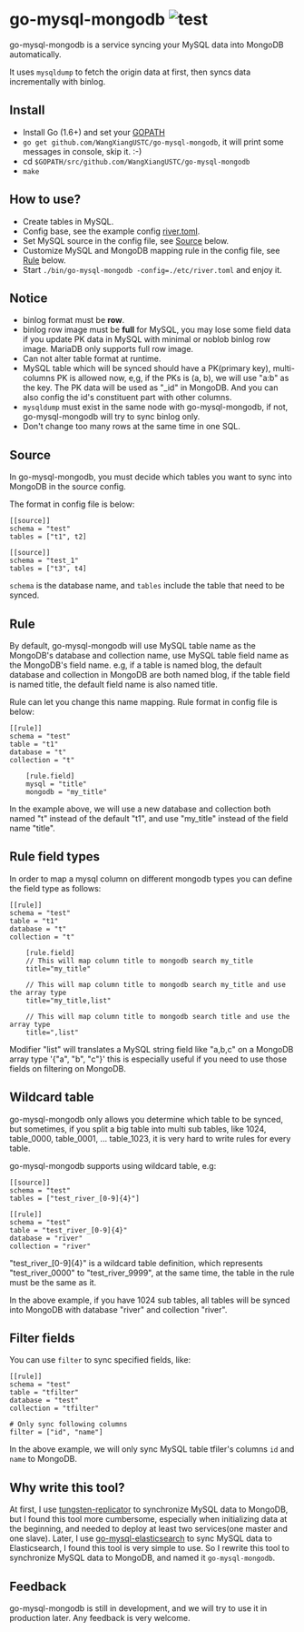 # go-mysql-mongodb ![test](https://github.com/WangXiangUSTC/go-mysql-mongodb/workflows/test/badge.svg)

go-mysql-mongodb is a service syncing your MySQL data into MongoDB automatically.

It uses `mysqldump` to fetch the origin data at first, then syncs data incrementally with binlog.

## Install

+ Install Go (1.6+) and set your [GOPATH](https://golang.org/doc/code.html#GOPATH)
+ `go get github.com/WangXiangUSTC/go-mysql-mongodb`, it will print some messages in console, skip it. :-)
+ cd `$GOPATH/src/github.com/WangXiangUSTC/go-mysql-mongodb`
+ `make`

## How to use?

+ Create tables in MySQL.
+ Config base, see the example config [river.toml](./etc/river.toml).
+ Set MySQL source in the config file, see [Source](#source) below.
+ Customize MySQL and MongoDB mapping rule in the config file, see [Rule](#rule) below.
+ Start `./bin/go-mysql-mongodb -config=./etc/river.toml` and enjoy it.

## Notice

+ binlog format must be **row**.
+ binlog row image must be **full** for MySQL, you may lose some field data if you update PK data in MySQL with minimal or noblob binlog row image. MariaDB only supports full row image.
+ Can not alter table format at runtime.
+ MySQL table which will be synced should have a PK(primary key), multi-columns PK is allowed now, e,g, if the PKs is (a, b), we will use "a:b" as the key. The PK data will be used as "\_id" in MongoDB. And you can also config the id's constituent part with other columns.
+ `mysqldump` must exist in the same node with go-mysql-mongodb, if not, go-mysql-mongodb will try to sync binlog only.
+ Don't change too many rows at the same time in one SQL.

## Source

In go-mysql-mongodb, you must decide which tables you want to sync into MongoDB in the source config.

The format in config file is below:

```
[[source]]
schema = "test"
tables = ["t1", t2]

[[source]]
schema = "test_1"
tables = ["t3", t4]
```

`schema` is the database name, and `tables` include the table that need to be synced.

## Rule

By default, go-mysql-mongodb will use MySQL table name as the MongoDB's database and collection name, use MySQL table field name as the MongoDB's field name.
e.g, if a table is named blog, the default database and collection in MongoDB are both named blog, if the table field is named title,
the default field name is also named title.

Rule can let you change this name mapping. Rule format in config file is below:

```
[[rule]]
schema = "test"
table = "t1"
database = "t"
collection = "t"

    [rule.field]
    mysql = "title"
    mongodb = "my_title"
```

In the example above, we will use a new database and collection both named "t" instead of the default "t1", and use "my_title" instead of the field name "title".

## Rule field types

In order to map a mysql column on different mongodb types you can define the field type as follows:

```
[[rule]]
schema = "test"
table = "t1"
database = "t"
collection = "t"

    [rule.field]
    // This will map column title to mongodb search my_title
    title="my_title"

    // This will map column title to mongodb search my_title and use the array type
    title="my_title,list"

    // This will map column title to mongodb search title and use the array type
    title=",list"
```

Modifier "list" will translates a MySQL string field like "a,b,c" on a MongoDB array type '{"a", "b", "c"}' this is especially useful if you need to use those fields on filtering on MongoDB.

## Wildcard table

go-mysql-mongodb only allows you determine which table to be synced, but sometimes, if you split a big table into multi sub tables, like 1024, table_0000, table_0001, ... table_1023, it is very hard to write rules for every table.

go-mysql-mongodb supports using wildcard table, e.g:

```
[[source]]
schema = "test"
tables = ["test_river_[0-9]{4}"]

[[rule]]
schema = "test"
table = "test_river_[0-9]{4}"
database = "river"
collection = "river"
```

"test_river_[0-9]{4}" is a wildcard table definition, which represents "test_river_0000" to "test_river_9999", at the same time, the table in the rule must be the same as it.

In the above example, if you have 1024 sub tables, all tables will be synced into MongoDB with database "river" and collection "river".


## Filter fields

You can use `filter` to sync specified fields, like:

```
[[rule]]
schema = "test"
table = "tfilter"
database = "test"
collection = "tfilter"

# Only sync following columns
filter = ["id", "name"]
```

In the above example, we will only sync MySQL table tfiler's columns `id` and `name` to MongoDB. 

## Why write this tool?
At first, I use [tungsten-replicator](https://github.com/vmware/tungsten-replicator) to synchronize MySQL data to MongoDB, but I found this tool more cumbersome, especially when initializing data at the beginning, and needed to deploy at least two services(one master and one slave). Later, I use [go-mysql-elasticsearch](https://github.com/siddontang/go-mysql-elasticsearch) to sync MySQL data to Elasticsearch, I found this tool is very simple to use. So I rewrite this tool to synchronize MySQL data to MongoDB, and named it `go-mysql-mongodb`.


## Feedback

go-mysql-mongodb is still in development, and we will try to use it in production later. Any feedback is very welcome.
